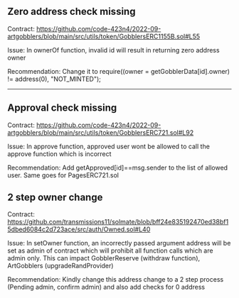 ## Zero address check missing

Contract:
https://github.com/code-423n4/2022-09-artgobblers/blob/main/src/utils/token/GobblersERC1155B.sol#L55

Issue:
In ownerOf function, invalid id will result in returning zero address owner

Recommendation:
Change it to require((owner = getGobblerData[id].owner) != address(0), "NOT_MINTED");
___

## Approval check missing

Contract:
https://github.com/code-423n4/2022-09-artgobblers/blob/main/src/utils/token/GobblersERC721.sol#L92

Issue:
In approve function, approved user wont be allowed to call the approve function which is incorrect

Recommendation:
Add getApproved[id]==msg.sender to the list of allowed user. Same goes for PagesERC721.sol

## 2 step owner change

Contract:
https://github.com/transmissions11/solmate/blob/bff24e835192470ed38bf15dbed6084c2d723ace/src/auth/Owned.sol#L40

Issue:
In setOwner function, an incorrectly passed argument address will be set as admin of contract which will prohibit all function calls which are admin only. This can impact GobblerReserve (withdraw function), ArtGobblers (upgradeRandProvider)

Recommendation:
Kindly change this address change to a 2 step process (Pending admin, confirm admin) and also add checks for 0 address